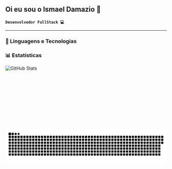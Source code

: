 ## Oi eu sou o Ismael Damazio 👋

**`Desenvolvedor FullStack 💻`**

---

### 🤖 Linguagens e Tecnologias



### 📊 Estatísticas

<p>
  <img 
    align="left" 
    alt="GitHub Stats" 
    height="200" 
    style="padding-right: 10px;" 
    src="https://github-readme-stats.vercel.app/api?username=Maeldamazio&show_icons=true&theme=tokyonight&include_all_commits=true&locale=pt-br" 
  />
</p>

<picture>
  <source media="(prefers-color-scheme: dark)" srcset="https://raw.githubusercontent.com/Maeldamazio/Maeldamazio/output/github-contribution-grid-snake-dark.svg">
  <source media="(prefers-color-scheme: light)" srcset="https://raw.githubusercontent.com/Maeldamazio/Maeldamazio/output/github-contribution-grid-snake.svg">
  <img alt="github contribution grid snake animation" src="https://raw.githubusercontent.com/Maeldamazio/Maeldamazio/output/github-contribution-grid-snake.svg">
</picture>

